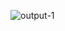 
![output-1](https://user-images.githubusercontent.com/87614111/154825183-031f767d-cf63-4e4b-ab79-c66a1e0eb479.PNG)

